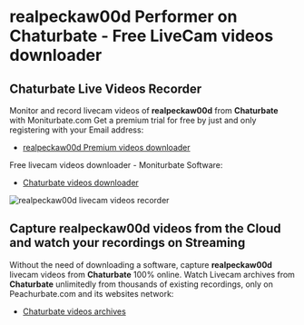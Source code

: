 # realpeckaw00d Performer on Chaturbate - Free LiveCam videos downloader

## Chaturbate Live Videos Recorder

Monitor and record livecam videos of **realpeckaw00d** from **Chaturbate** with Moniturbate.com
Get a premium trial for free by just and only registering with your Email address:
* [realpeckaw00d Premium videos downloader](https://moniturbate.com/request-demo-licence-key.html)

Free livecam videos downloader - Moniturbate Software:
* [Chaturbate videos downloader](https://moniturbate.com/moniturbate-download-software.html)

![realpeckaw00d livecam videos recorder](https://peachurnet.com/templates/moniturbate-software.png)


## Capture realpeckaw00d videos from the Cloud and watch your recordings on Streaming

Without the need of downloading a software, capture **realpeckaw00d** livecam videos from **Chaturbate** 100% online.
Watch Livecam archives from **Chaturbate** unlimitedly from thousands of existing recordings, only on Peachurbate.com and its websites network:
* [Chaturbate videos archives](https://peachurnet.com/)